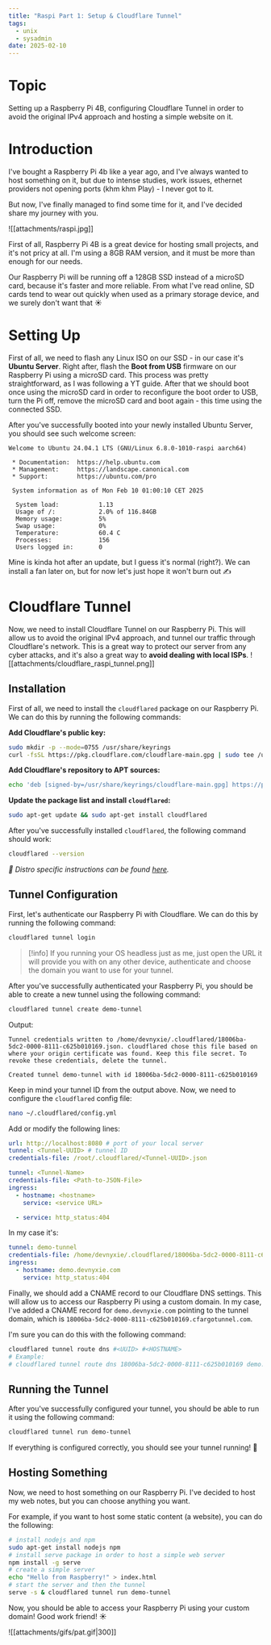 ```yaml
---
title: "Raspi Part 1: Setup & Cloudflare Tunnel" 
tags:
  - unix
  - sysadmin
date: 2025-02-10
---
```


# Topic

Setting up a Raspberry Pi 4B, configuring Cloudflare Tunnel in order to avoid the original IPv4 approach and hosting a simple website on it.

# Introduction

I've bought a Raspberry Pi 4b like a year ago, and I've always wanted to host something on it, but due to intense studies, work issues, ethernet providers not opening ports (khm khm Play) - I never got to it.

But now, I've finally managed to find some time for it, and I've decided share my journey with you.

![[attachments/raspi.jpg]]

First of all, Raspberry Pi 4B is a great device for hosting small projects, and it's not pricy at all. I'm using a 8GB RAM version, and it must be more than enough for our needs.

Our Raspberry Pi will be running off a 128GB SSD instead of a microSD card, because it's faster and more reliable. From what I've read online, SD cards tend to wear out quickly when used as a primary storage device, and we surely don't want that ☀️

# Setting Up

First of all, we need to flash any Linux ISO on our SSD - in our case it's **Ubuntu Server**. Right after, flash the **Boot from USB** firmware on our Raspberry Pi using a microSD card. This process was pretty straightforward, as I was following a YT guide. After that we should boot once using the microSD card in order to reconfigure the boot order to USB, turn the Pi off, remove the microSD card and boot again - this time using the connected SSD.

After you've successfully booted into your newly installed Ubuntu Server, you should see such welcome screen:

```text
Welcome to Ubuntu 24.04.1 LTS (GNU/Linux 6.8.0-1010-raspi aarch64)

 * Documentation:  https://help.ubuntu.com
 * Management:     https://landscape.canonical.com
 * Support:        https://ubuntu.com/pro

 System information as of Mon Feb 10 01:00:10 CET 2025

  System load:           1.13
  Usage of /:            2.0% of 116.84GB
  Memory usage:          5%
  Swap usage:            0%
  Temperature:           60.4 C
  Processes:             156
  Users logged in:       0
```

Mine is kinda hot after an update, but I guess it's normal (right?). We can install a fan later on, but for now let's just hope it won't burn out ✍️

# Cloudflare Tunnel

Now, we need to install Cloudflare Tunnel on our Raspberry Pi. This will allow us to avoid the original IPv4 approach, and tunnel our traffic through Cloudflare's network. This is a great way to protect our server from any cyber attacks, and it's also a great way to **avoid dealing with local ISPs**.
![[attachments/cloudflare_raspi_tunnel.png]]

## Installation

First of all, we need to install the `cloudflared` package on our Raspberry Pi. We can do this by running the following commands:

**Add Cloudflare's public key:**

```bash
sudo mkdir -p --mode=0755 /usr/share/keyrings
curl -fsSL https://pkg.cloudflare.com/cloudflare-main.gpg | sudo tee /usr/share/keyrings/cloudflare-main.gpg >/dev/null
```

**Add Cloudflare's repository to APT sources:**

```bash
echo 'deb [signed-by=/usr/share/keyrings/cloudflare-main.gpg] https://pkg.cloudflare.com/cloudflared noble main' | sudo tee /etc/apt/sources.list.d/cloudflared.list
```

**Update the package list and install `cloudflared`:**

```bash
sudo apt-get update && sudo apt-get install cloudflared
```

After you've successfully installed `cloudflared`, the following command should work:

```bash
cloudflared --version
```

*🔗 Distro specific instructions can be found [here](https://pkg.cloudflare.com/index.html).*

## Tunnel Configuration

First, let's authenticate our Raspberry Pi with Cloudflare. We can do this by running the following command:

```bash
cloudflared tunnel login
```
> [!info]
> If you running your OS headless just as me, just open the URL it will provide you with on any other device, authenticate and choose the domain you want to use for your tunnel.

After you've successfully authenticated your Raspberry Pi, you should be able to create a new tunnel using the following command:

```bash
cloudflared tunnel create demo-tunnel
```
Output:
```text
Tunnel credentials written to /home/devnyxie/.cloudflared/18006ba-5dc2-0000-8111-c625b010169.json. cloudflared chose this file based on where your origin certificate was found. Keep this file secret. To revoke these credentials, delete the tunnel.

Created tunnel demo-tunnel with id 18006ba-5dc2-0000-8111-c625b010169
```

Keep in mind your tunnel ID from the output above. <brY>
Now, we need to configure the `cloudflared` config file:

```bash
nano ~/.cloudflared/config.yml
```

Add or modify the following lines:

```yaml
url: http://localhost:8080 # port of your local server
tunnel: <Tunnel-UUID> # tunnel ID
credentials-file: /root/.cloudflared/<Tunnel-UUID>.json
```

```yaml
tunnel: <Tunnel-Name>
credentials-file: <Path-to-JSON-File>
ingress:
  - hostname: <hostname>
    service: <service URL>

  - service: http_status:404
```

In my case it's:

```yaml
tunnel: demo-tunnel
credentials-file: /home/devnyxie/.cloudflared/18006ba-5dc2-0000-8111-c625b010169.json
ingress:
  - hostname: demo.devnyxie.com
    service: http_status:404
```

Finally, we should add a CNAME record to our Cloudflare DNS settings. This will allow us to access our Raspberry Pi using a custom domain. In my case, I've added a CNAME record for `demo.devnyxie.com` pointing to the tunnel domain, which is `18006ba-5dc2-0000-8111-c625b010169.cfargotunnel.com`.

I'm sure you can do this with the following command:

```bash
cloudflared tunnel route dns #<UUID> #<HOSTNAME>
# Example:
# cloudflared tunnel route dns 18006ba-5dc2-0000-8111-c625b010169 demo.devnyxie.com
```

## Running the Tunnel

After you've successfully configured your tunnel, you should be able to run it using the following command:

```bash
cloudflared tunnel run demo-tunnel
```

If everything is configured correctly, you should see your tunnel running! 🚀

## Hosting Something

Now, we need to host something on our Raspberry Pi. I've decided to host my web notes, but you can choose anything you want.

For example, if you want to host some static content (a website), you can do the following:

```bash
# install nodejs and npm
sudo apt-get install nodejs npm
# install serve package in order to host a simple web server
npm install -g serve
# create a simple server
echo "Hello from Raspberry!" > index.html
# start the server and then the tunnel
serve -s & cloudflared tunnel run demo-tunnel
```

Now, you should be able to access your Raspberry Pi using your custom domain! Good work friend! ☀️

![[attachments/gifs/pat.gif|300]]